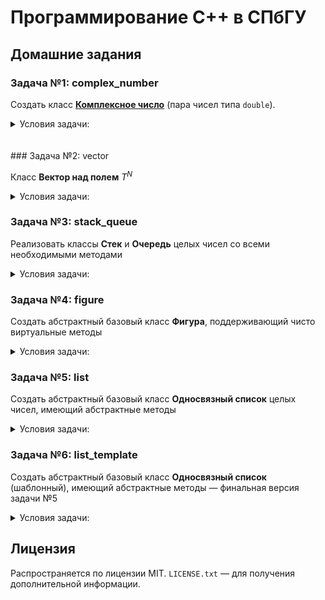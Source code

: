 # Программирование С++ в СПбГУ

## Домашние задания

### Задача №1: complex_number

Создать класс [**Комплексное число**](../complex_number) (пара чисел типа `double`).

<details>
<summary>Условия задачи:</summary>

Класс должен поддерживать:

- Конструктор по умолчанию (комплексный ноль)
- Конструктор по вещественному числу (нулевая мнимая часть)
- Конструктор по паре чисел — вещественной и мнимой части
- Арифметические операции: сложение, вычитание, умножение и деление пар комплексных чисел и пары комплексное-вещественное/вещественное-комплексное
- Операции арифметического присваивания
- Унарный плюс и минус
- Операцию сравнения на равенство (bool operator `==`) и неравенство (bool operator `!=`) пар комплексных чисел, пар комплексное и вещественное число
- Методы нахождения абсолютной величины (модуля) и комплексно-сопряженного значения
- Геттеры вещественной и мнимой части
- Потоковый ввод и вывод
    
Проследить за константной корректностью
    
Написать тесты с помощью своих тестирующих функций или с помощью сторонней библиотеки. Убедиться, что все тесты проходят. Проследить, что работают корректно (согласованно) все методы и операции для различных значений (вырожденных, невырожденных, положительных, отрицательных и т.д.):
    
- получение вещественной и мнимой части, модуля, (абсолютная величина), комплексно-сопряженного значения
- операции `+`, `-` (унарные)
- присваивание (`=`, `+=`, `-=`, `*=`, `/=`)
- бинарные арифметические (`+`, `-`, `*`, `/`) и сравнения , сравнения (`==`, `!=`) для всех пар типов аргументов
- ввода и вывода (`<<`, `>>`) с помощью `stringstream` (для тестов использовать строковые потоки для ввода)
</details>
  

<br>
<br>
### Задача №2: vector

Класс **Вектор над полем** $T^N$

<details>
<summary>Условия задачи:</summary>
    
$T$ — некоторый шаблонный тип (в первом приближении — `double` или `int`),  $N$ — шаблонная целочисленная константа. Обеспечить необходимыми конструкторами (конструктор по умолчанию, построение из Cи-массива), операциями (сложение, скалярное произведение, умножение на число, сравнение, арифметическое присваивание, унарный плюс и минус, ввод и вывод и др.), методами (евклидова норма), и др. STL не использовать.
</details>
  


  
### Задача №3: stack_queue

Реализовать классы **Cтек** и **Очередь** целых чисел со всеми необходимыми методами

<details>
<summary>Условия задачи:</summary>

* конструктор по умолчанию — пустого контейнера, конструктор копирования и перемещения
* деструктор
* операцию присваивания и присваивания по перемещению
* помещение элемента (Push), изъятие элемента (Pop), проверку на пустоту (IsEmpty), получение ссылки на головной элемент (GetFront)
* вывод элементов списка (в выходной поток) без его модификации
* ввод элементов в список (из входного потока) путем добавления их к списку (Push) — без очистки списка
* (не обязательно) удаление всех элементов списка (без удаления объекта - не деструктор), получение количества элементов списка и др. методы
    
Реализовать стек и очередь посредством линейного односвязного списка.
</details>
  


  
### Задача №4: figure

Создать абстрактный базовый класс **Фигура**, поддерживающий чисто виртуальные методы

<details>
<summary>Условия задачи:</summary>
    
1. "площадь" и "периметр"
2. "печать" (отправка на `ostream`) - защищенный
3. операцию присваивания из ссылки на другую фигуру
    
Реализовать перегрузку операции `<<` для фигуры.
    
Создать производные классы "окружность", "прямоугольник", "эллипс" и др. (по желанию), реализующие конструкторы по необходимым значениям параметров, определяющих фигуру, и конкретизацию необходимых абстрактных методов базового класса (операцию присваивания из абстрактной фигуры реализовать путем динамического приведения типа к конкретной фигуре)
</details>
      


  
### Задача №5: list

Создать абстрактный базовый класс **Односвязный список** целых чисел, имеющий абстрактные методы

<details>
  <summary>Условия задачи:</summary>
    
1. Push
2. Pop
3. GetFront
4. IsEmpty
5. Size
6. Print (защищенный)
7. Операцию присваивания из ссылки на "список" и внутренний тип node (защищенный), реализовать перегрузку операции вывода (`<<` — через Print) и ввода (`>>` — через Push).
    
Реализовать конкретные классы **Стек** и **Очередь**, имеющие необходимые конструкторы пустого списка, копирования, перемещения, операции присваивания и присваивания по перемещению из ссылки на себя и ссылки на другой список (копирование должно работать за O(n) и один проход списка, IsEmpty - за O(1)), реализацию необходимых абстрактных методов
</details>
    


  
### Задача №6: list_template

Создать абстрактный базовый класс **Односвязный список** (шаблонный), имеющий абстрактные методы — финальная версия задачи №5

<details>
  <summary>Условия задачи:</summary>
    
* Реализовать итераторы (обычный и константный) для классов стек и очередь, а также виртуальные методы `begin()`/`end()` и `cbegin()`/`cend()`, работающие соответственно принципам STL
* Заменить вызов `print()` в operator `<<` на использование итератора
    
Важно: базовый класс (List) должен быть абстрактным, не должен содержать реализации какого-либо контейнера. В то же время класс для узла списка (Node) и итераторы в этой задаче лучше объявить элементами базового класса.
</details>
  


  
## Лицензия

Распространяется по лицензии MIT. `LICENSE.txt` — для получения дополнительной информации.
